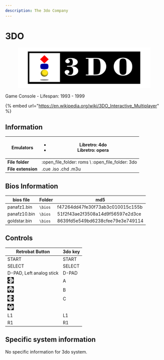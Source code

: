 ```yaml
---
description: The 3do Company
---
```


# 3DO

<figure><img src="https://raw.githubusercontent.com/fabricecaruso/es-theme-carbon/5149a33eed46b2af638b06119397d4023b75131f/art/logos/3do.svg" alt=""><figcaption></figcaption></figure>

Game Console - Lifespan: 1993 - 1999

{% embed url="https://en.wikipedia.org/wiki/3DO_Interactive_Multiplayer" %}

## Information

| **Emulators**      | <ul><li>Libretro: 4do</li><li>Libretro: opera</li></ul> |
| ------------------ | ------------------------------------------------------- |
| **File folder**    | :open\_file\_folder: roms \ :open\_file\_folder: 3do    |
| **File extension** | .cue .iso .chd .m3u                                     |

## Bios Information

| bios file    | Folder  | md5                              |
| ------------ | ------- | -------------------------------- |
| panafz1.bin  | `\bios` | f47264dd47fe30f73ab3c010015c155b |
| panafz10.bin | `\bios` | 51f2f43ae2f3508a14d9f56597e2d3ce |
| goldstar.bin | `\bios` | 8639fd5e549bd6238cfee79e3e749114 |

## Controls

| Retrobat Button                                 | 3do key |
| ----------------------------------------------- | ------- |
| START                                           | START   |
| SELECT                                          | SELECT  |
| D-PAD, Left analog stick                        | D-PAD   |
| ![](<../.gitbook/assets/image (2) (1) (1).png>) | A       |
| ![](<../.gitbook/assets/image (1) (2) (1).png>) | B       |
| ![](<../.gitbook/assets/image (4) (1).png>)     | C       |
| ![](<../.gitbook/assets/image (3) (1) (2).png>) |         |
| L1                                              | L1      |
| R1                                              | R1      |

## Specific system information

No specific information for 3do system.
